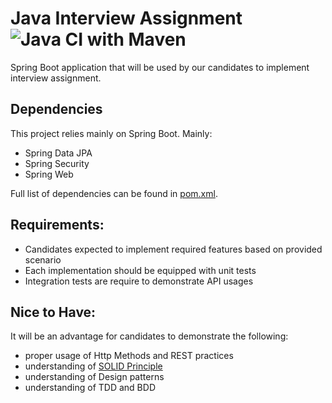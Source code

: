 # Java Interview Assignment ![Java CI with Maven](https://github.com/pos-my/boot-rest-api-interview/workflows/Java%20CI%20with%20Maven/badge.svg)
Spring Boot application that will be used by our candidates to implement interview assignment.

## Dependencies
This project relies mainly on Spring Boot. Mainly:
  - Spring Data JPA
  - Spring Security
  - Spring Web
  
Full list of dependencies can be found in [pom.xml][1].

## Requirements:
  - Candidates expected to implement required features based on provided scenario
  - Each implementation should be equipped with unit tests
  - Integration tests are require to demonstrate API usages
  
## Nice to Have:
It will be an advantage for candidates to demonstrate the following:

  - proper usage of Http Methods and REST practices
  - understanding of [SOLID Principle][2]
  - understanding of Design patterns
  - understanding of TDD and BDD
    
[1]: pom.xml
[2]: https://en.wikipedia.org/wiki/SOLID

